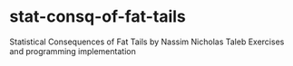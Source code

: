 # stat-consq-of-fat-tails
Statistical Consequences of Fat Tails by Nassim Nicholas Taleb Exercises and programming implementation
